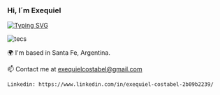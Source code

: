 ### Hi, I´m Exequiel
[![Typing SVG](https://readme-typing-svg.demolab.com/?lines=Full-Stack+Developer;Front-End+Developer;Back-End+Developer;Always+Learning+New+Things)](https://git.io/typing-svg)



![tecs](https://user-images.githubusercontent.com/102641447/200903669-7ad1247a-5003-4d5c-b0c9-4140129f654e.png)



🌍 I'm based in Santa Fe, Argentina.

📫 Contact me at exequielcostabel@gmail.com

    Linkedin: https://www.linkedin.com/in/exequiel-costabel-2b09b2239/

<!--
**EcheCostabel/EcheCostabel** is a ✨ _special_ ✨ repository because its `README.md` (this file) appears on your GitHub profile.

Here are some ideas to get you started:

- 🔭 I’m currently working on ...
- 🌱 I’m currently learning ...
- 👯 I’m looking to collaborate on ...
- 🤔 I’m looking for help with ...
- 💬 Ask me about ...
- 📫 How to reach me: ...
- 😄 Pronouns: ...
- ⚡ Fun fact: ...
-->
